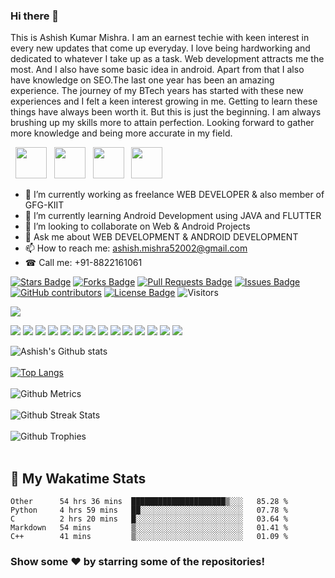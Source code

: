 ### Hi there 👋

This is Ashish Kumar Mishra. I am an earnest techie with keen interest in every new updates that come up everyday. I love being hardworking and dedicated to whatever I take up as a task. Web development attracts me the most. And I also have some basic idea in android. Apart from that I also have knowledge on SEO.The last one year has been an amazing experience. The journey of my BTech years has started with these new experiences and I felt a keen interest growing in me. Getting to learn these things have always been worth it. But this is just the beginning. I am always brushing up my skills more to attain perfection. Looking forward to gather more knowledge and being more accurate in my field.

<p align="row">
&nbsp; <a href="https://twitter.com/ashishmishra" target="_blank" rel="noopener noreferrer"><img src="https://img.icons8.com/plasticine/100/000000/twitter.png" width="50" /></a>  
&nbsp; <a href="https://www.instagram.com/a_s_h_i_s_h_mishra/" target="_blank" rel="noopener noreferrer"><img src="https://img.icons8.com/plasticine/100/000000/instagram-new.png" width="50" /></a>  
&nbsp; <a href="https://www.linkedin.com/in/ashish-kumar-mishra-91366b193/" target="_blank" rel="noopener noreferrer"><img src="https://img.icons8.com/plasticine/100/000000/linkedin.png" width="50" /></a>
&nbsp; <a href="mailto:ashish.mishra52002@gmail.com" target="_blank" rel="noopener noreferrer"><img src="https://img.icons8.com/plasticine/100/000000/gmail.png"  width="50" /></a>
&nbsp;</p>


- 🔭 I’m currently working as freelance WEB DEVELOPER & also member of GFG-KIIT
- 🌱 I’m currently learning Android Development using JAVA and FLUTTER
- 👯 I’m looking to collaborate on Web & Android Projects
- 💬 Ask me about WEB DEVELOPMENT & ANDROID DEVELOPMENT
- 📫 How to reach me: ashish.mishra52002@gmail.com
- ☎ Call me: +91-8822161061

<a href="https://github.com/ashishmishra-bit/awesome-github-profile-readme/stargazers"><img src="https://img.shields.io/github/stars/ashishmishra-bit/awesome-github-profile-readme" alt="Stars Badge"/></a>
<a href="https://github.com/ashishmishra-bit/awesome-github-profile-readme/network/members"><img src="https://img.shields.io/github/forks/ashishmishra-bit/awesome-github-profile-readme" alt="Forks Badge"/></a>
<a href="https://github.com/ashishmishra-bit/awesome-github-profile-readme/pulls"><img src="https://img.shields.io/github/issues-pr/ashishmishra-bit/awesome-github-profile-readme" alt="Pull Requests Badge"/></a>
<a href="https://github.com/ashishmishra-bit/awesome-github-profile-readme/issues"><img src="https://img.shields.io/github/issues/ashishmishra-bit/awesome-github-profile-readme" alt="Issues Badge"/></a>
<a href="https://github.com/ashishmishra-bit/awesome-github-profile-readme/graphs/contributors"><img alt="GitHub contributors" src="https://img.shields.io/github/contributors/ashishmishra-bit/awesome-github-profile-readme?color=2b9348"></a>
<a href="https://github.com/ashishmishra-bit/awesome-github-profile-readme/blob/master/LICENSE"><img src="https://img.shields.io/github/license/ashishmishra-bit/awesome-github-profile-readme?color=2b9348" alt="License Badge"/></a>
![Visitors](https://visitor-badge.glitch.me/badge?page_id=ashishmishra-bit.ashishmishra-bit)


![](https://activity-graph.herokuapp.com/graph?username=ashishmishra-bit&theme=react-dark&hide_border=true&area=true)


<div class="row">
    <img src="https://img.shields.io/badge/HTML-239120?style=for-the-badge&logo=html5&logoColor=white"/>
    <img src="https://img.shields.io/badge/CSS3-1572B6?style=for-the-badge&logo=css3&logoColor=white" />
    <img src="https://img.shields.io/badge/JavaScript-F7DF1E?style=for-the-badge&logo=javascript&logoColor=black" />
    <img src="https://img.shields.io/badge/Node.js-43853D?style=for-the-badge&logo=node.js&logoColor=white" />
     <img src="https://img.shields.io/badge/Express.js-404D59?style=for-the-badge&logo=express&logoColor=white" />
    <img src="https://img.shields.io/badge/Git-F05032?style=for-the-badge&logo=git&logoColor=white" />
   <img src="https://img.shields.io/badge/Postman-FF6C37?style=for-the-badge&logo=Postman&logoColor=white" />
   <img src="https://img.shields.io/badge/C-00599C?style=for-the-badge&logo=c&logoColor=white" />
   <img src="https://img.shields.io/badge/C%2B%2B-00599C?style=for-the-badge&logo=c%2B%2B&logoColor=white" />
   <img src="https://img.shields.io/badge/React.Js-20232A?style=for-the-badge&logo=react&logoColor=61DAFB" />
     <img src="https://img.shields.io/badge/Next.Js-20232A?style=for-the-badge&logo=react&logoColor=61DAFB" />
    <img src="https://img.shields.io/badge/MySQL-00000F?style=for-the-badge&logo=mysql&logoColor=white" />
    <img src="https://img.shields.io/badge/MongoDB-4EA94B?style=for-the-badge&logo=mongodb&logoColor=white" />
    <img src="https://img.shields.io/badge/Heroku-430098?style=for-the-badge&logo=heroku&logoColor=white" />
</div>


![Ashish's Github stats](https://github-readme-stats.vercel.app/api?username=ashishmishra-bit&show_icons=true&hide_border=true&count_private=true&theme=tokyonight)<br><br>
[![Top Langs](https://github-readme-stats.vercel.app/api/top-langs/?username=ashishmishra-bit&theme=tokyonight)](https://github.com/ashishmishra-bit/github-readme-stats)<br> <br>
![Github Metrics](https://metrics.lecoq.io/ashishmishra-bit)<br><br>
![Github Streak Stats](https://github-readme-streak-stats.herokuapp.com/?user=ashishmishra-bit&theme=tokyonight)
<br><br>![Github Trophies](https://github-profile-trophy.vercel.app/?username=ashishmishra-bit) <br><br>



## 📌 My Wakatime Stats
<!--START_SECTION:waka-->
```text
Other      54 hrs 36 mins  █████████████████████▒░░░   85.28 % 
Python     4 hrs 59 mins   ██░░░░░░░░░░░░░░░░░░░░░░░   07.78 % 
C          2 hrs 20 mins   █░░░░░░░░░░░░░░░░░░░░░░░░   03.64 % 
Markdown   54 mins         ▒░░░░░░░░░░░░░░░░░░░░░░░░   01.41 % 
C++        41 mins         ▒░░░░░░░░░░░░░░░░░░░░░░░░   01.09 % 
```
<!--END_SECTION:waka-->
  
### Show some ❤️ by starring some of the repositories!

